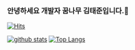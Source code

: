 ### 안녕하세요 개발자 꿈나무 김태준입니다.👋
[![Hits](https://hits.seeyoufarm.com/api/count/incr/badge.svg?url=https%3A%2F%2Fgithub.com%taejunkim04)](https://hits.seeyoufarm.com)
<!--
**shinplest/shinplest** is a ✨ _special_ ✨ repository because its `README.md` (this file) appears on your GitHub profile.

Here are some ideas to get you started:

- 🔭 I’m currently working on ...
- 🌱 I’m currently learning ...
- 👯 I’m looking to collaborate on ...
- 🤔 I’m looking for help with ...
- 💬 Ask me about ...
- 📫 How to reach me: ...
- 😄 Pronouns: ...
- ⚡ Fun fact: ...
-->

[![github stats](https://github-readme-stats.vercel.app/api?username=taejunkim04&show_icons=true&hide_border=true)](https://github.com/taejunkim04)
[![Top Langs](https://github-readme-stats.vercel.app/api/top-langs/?username=taejunkim04&layout=compact)](https://github.com/taejunkim04/github-readme-stats)
